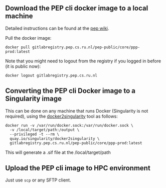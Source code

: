 ## Download the PEP cli docker image to a local machine

Detailed instructions can be found at the [pep wiki](https://gitlab.pep.cs.ru.nl/pep-public/user-docs/-/wikis/Using-pepcli-with-docker).

Pull the docker image:

```
docker pull gitlabregistry.pep.cs.ru.nl/pep-public/core/ppp-prod:latest
```

Note that you might need to logout from the registry if you logged in before (it is public now):

```
docker logout gitlabregistry.pep.cs.ru.nl
```

## Converting the PEP cli Docker image to a Singularity image

This can be done on any machine that runs Docker (Singularity is not required), using the [docker2singularity](https://github.com/singularityhub/docker2singularity) tool as follows:

```
docker run -v /var/run/docker.sock:/var/run/docker.sock \
  -v /local/target/path:/output \
  --privileged -t --rm \
  quay.io/singularity/docker2singularity \
  gitlabregistry.pep.cs.ru.nl/pep-public/core/ppp-prod:latest
```

This will generate a .sif file at the /local/target/path

## Upload the PEP cli image to HPC environment

Just use `scp` or any SFTP client.

